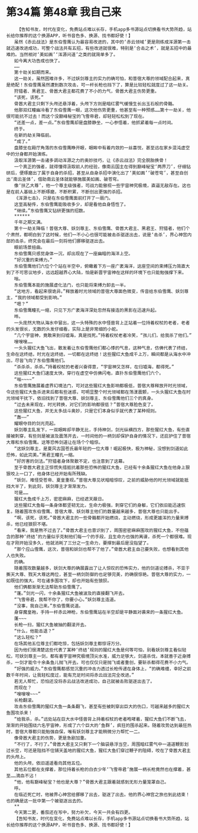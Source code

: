 # 第34篇 第48章 我自己来
        【告知书友，时代在变化，免费站点难以长存，手机app多书源站点切换看书大势所趋，站长给你推荐的这个换源APP，听书音色多、换源、找书都好使！】
       虽然《赤云战法》是东伯雪鹰认为最容易改进的，其中的‘赤云领域’更是刚练成浑源第一击就迅速改进成功，可整个战法共有五招，有些改进就很难，特别是‘合击之术’，就是五招中的最难的。当然相对‘美如画’‘浑源问道’之类的就简单多了。
       如今离大功告成也快了。
       ……
       第十劫关如期而来。
       这一劫关，虽然困难许多，不过妖剑尊主的实力的确可怕，和普宿大尊的领域配合起来，真是绝配！东伯雪鹰虽然遭到数次攻击，可一杆长枪也挡下了，算是比较轻松就度过了这一劫关。
       狩猎者、黑君王、骨嚣大君主都花费了不小的力气，骨嚣大君主伤势更重。
       “该死，该死。”
       骨嚣大君主只剩下头颅还悬浮着，头颅下方则是暗红雾气缓慢生长出玉石般的骨骼。
       他那双红瞳幽冷看了东伯雪鹰一眼，这次他伤势更重，他甚至有一种预感……第十一劫关，他很可能抗不过去！而这个没巅峰秘宝的飞雪帝君，却轻轻松松到了现在。
       “还差一点，差一点。”东伯雪鹰却是盘膝静坐，一心参悟着，他抓紧着每一点时间。
       终于。
       在新的劫关降临前。
       “成了。”
       盘膝坐在殿厅角落的东伯雪鹰睁开眼，眼眸中有着内敛的一丝喜悦，甚至远在家乡混沌虚空中的分身都开始演练。
       汲取浑源第一击诸多调动浑源之力的奥妙技巧，让《赤云战法》完全脱胎换骨！
       一个真正的强者，就得懂得汲取前人的经验，像南云国主在得到巅峰秘宝‘两界刀’，仔细钻研后，便琢磨出了属于自身的杀招，甚至从自身杀招中演化出了‘美如画’‘破苍穹’，甚至自创出‘南云圣体’，借助南云圣体就能够施展美如画、破苍穹。
       像‘扶乙大尊’，他一个尊主级强者，可战力能傲视一些宇宙神究极境，直逼无敌存在。这也是在前人基础上不断琢磨，不断积累，不断创出更强的杀招。
       《浑源七击》，只是在东伯雪鹰面前打开了一扇门。
       这至高秘传，东伯雪鹰能吸收多少，却是看他自身悟性了。
       “继续。”东伯雪鹰又钻研更强的招数。
       ******
       千年之期又满。
       第十一劫关降临！普宿大尊、妖剑尊主、东伯雪鹰、骨嚣大君主、黑君王、狩猎者，他们个个肃然，都明白到了这时候，他们一不小心也很可能被击杀驱逐出去，说是‘击杀’，界心神宫内部的击杀，终究会在最后一刻将他们挪移驱逐出去。
       眼前场景扭曲。
       东伯雪鹰只感觉身体一沉，却出现在了一座幽暗的海洋上空。
       “好沉重的束缚力。”
       东伯雪鹰他们六位个个站在半空中，俯瞰着下方一座广袤海洋，这座空间的束缚压力简直大到了不可思议地步，远远超越界心大陆，怕是新晋宇宙神在这样的环境下也只能勉强撑下来。
       嗡。
       东伯雪鹰本能的施展虚化法门，也只能将束缚力卸去一半。
       “这地方，看起来很诡异。”释放着时光领域的普宿大尊面色微变，传音给东伯雪鹰、妖剑尊主，“我的领域都受到影响。”
       “嗯？”
       东伯雪鹰瞳孔一缩，只见下方广袤海洋深处忽然有接连的黑影在迅速升起。
       哗。
       一头庞然大物从海水中冒出，这一头特殊的水中怪兽背上正站着一位持着权杖的老者，老者的头发很长，无数的头发仔细看，实际上是非常细的小蛇。
       “几个宇宙神，竟敢来到归墟海，真是找死。”持着权杖老者冷笑，“孩儿们，给我杀了他们。”
       嗖嗖嗖……
       一头头猩红大鱼飞出，散发着让东伯雪鹰他们都心悸的气息，这种气息，仿佛代表了终结，生命在这终结，时光在这终结，一切都在这终结！这些猩红大鱼成千上万，瞬间都是从海水中冲出，尽皆飞向了东伯雪鹰他们。
       “杀杀杀，杀杀。”持着权杖的老者兴奋得意，“宇宙神又怎样，在归墟海，都得死。”
       这些猩红大鱼们速度太快，穿行在虚空中仿佛闪电，直扑东伯雪鹰他们六个。
       “嗡~~~~”
       东伯雪鹰施展着虚界幻境法门，可对这些猩红大鱼影响都极低，普宿大尊释放开时光领域，令这些猩红大鱼杀进来后都有些迷惑，可明显整个时光领域都在荡漾震颤，一头头猩红大鱼在时光领域干扰下，依旧找到了普宿大尊、妖剑尊主、东伯雪鹰他们三个的真身。
       “过去未来现在，时光转换，对它们的影响都很低？”普宿大尊脸色变了。
       这些猩红大鱼，并无太多战斗奥妙，只是它们本身似乎就代表了某种规则。
       “轰——”
       耀眼夺目的剑光亮起。
       妖剑尊主乱发下，一双眼眸却平静无比，手持神剑，剑光纵横四方，那些猩红大鱼，有些直接被刺穿，有些则是被波及震荡开去，一时间他的一柄剑却保护自身的情况下，还庇护住了普宿大尊和东伯雪鹰。这等恐怖剑道让在场个个暗惊。
       “这妖剑尊主，是夏风古国苍氏最年轻的一位大尊！崛起极快，极为神秘，没想到剑道如此恐怖，如此完美。”黑君王瞳孔一缩。
       “好厉害的剑法。”狩猎者身体聚散不定，也注意到了这幕。
       至于骨嚣大君主正惊慌失措抵抗着那些恐怖的猩红大鱼，已经有十余条猩红大鱼在他身上狠狠咬上一口了，他身体已经开始有所残缺。
       “妖剑，难怪受苍帝、夏皇重视。”普宿大尊见状暗暗惊叹，之前的威胁他的时光领域就能抵挡大半了，到此刻，妖剑尊主才渐渐发力。
       可是……
       猩红大鱼成千上万，密密麻麻，已经遮天蔽日。
       这些猩红大鱼每一条身体都坚韧无比，生命力极强，刺穿它们的身躯，它们依旧能迅速恢复。随着围攻东伯雪鹰、普宿大尊、妖剑尊主他们的数量越来越多，普宿大尊也只能出手。
       “啊，该死，该死。”骨嚣大君主的一些骨骼都开始燃烧，主动燃烧，形成更雄浑的力量来搏杀，他已经狼狈不堪。
       “看来，我是熬不过去了。”骨嚣大君主也意识到了，周围密密麻麻围攻的猩红大鱼，不但蕴含的那种‘终结’的力量似乎克制他们每一个的手段，且生命力也强的离谱，杀死一个都很难。现在才刚开始没多久，他就消耗了三分之一生命力，要撑到最后是没指望了。
       “那个应山雪鹰，这次，普宿和妖剑也帮不了他了。”骨嚣大君主自己要失败，也想看到其他人也失败。
       的确。
       随着围攻数量越多，妖剑大尊的确展露出了让人惊叹的恐怖实力，他的剑道论搏杀，不亚于撕天大尊、戮天大尊这两位，甚至一柄剑防御的也足够完美，的确很惊艳。普宿大尊的实力，一如既往的强大。可在诸多围攻下，却也开始有些狼狈。
       他们俩都渐渐无法帮助东伯雪鹰了。
       “蓬。”剑光一闪，十余条猩红大鱼被波及的直接翻飞开去。
       “飞雪帝君，我帮不你了，你要小心。”妖剑尊主连道。
       “没事，我自己来。”东伯雪鹰说道。
       身穿魔皇袍，手持一杆赤云神枪，东伯雪鹰站在半空却是平静面对袭来的一条猩红大鱼。
       蓬~~~
       长枪一扫，猩红大鱼被抽的翻滚开去。
       “什么，他能击退？”
       “这么轻松？”
       在场其他五位尊主们都吃惊，包括妖剑尊主都惊讶万分。
       因为他们很清楚这些代表了某种‘终结’规则的猩红大鱼是何等可怕，别看妖剑尊主看似轻松，可妖剑尊主一剑，都有着宇宙神究极境顶尖水准，威力足够大，剑道杀伐，本就善于近身搏杀，一剑才能令十余条鱼儿抛飞开去。可也仅仅只是抛飞或者重创，要斩杀都得花费不小力气。
       “好强的威力。”东伯雪鹰都感觉沉重的冲击力透过长枪传递在身体上，“的确难缠，幸好之前数千年时间，让我轻松度过，能有充足时间将赤云战法完全改进。”
       若无人帮忙，恐怕还没将赤云战法改进成功，自己就被击败驱逐出去了。
       而现在？
       “嗖嗖嗖~~~”
       长枪翻滚。
       攻击东伯雪鹰的猩红大鱼一条条翻飞，甚至有些被刺穿出巨大的伤口，可越来越多的猩红大鱼围攻杀来！
       “给我杀，杀。”远处站在巨大水中怪兽背上持着权杖的老者咆哮着，猩红大鱼们不断飞去，渐渐的开始围绕六名宇宙神，形成了六个巨大的‘鱼群’，疯狂的围杀起来。随着攻势达到最狂热时，普宿大尊都只能勉强自保，唯有妖剑尊主才能稍微分力帮忙一二。
       像骨嚣大君主的伤势，更是急剧加重。
       “不行了，不行了。”骨嚣大君主又只剩下一个脑袋悬浮当空，周围暗红雾气中一道道鞭影划过长空，可还是阻挡不住铺天盖地的猩红大鱼，猩红大鱼们穿过鞭子的阻碍，咬在了骨嚣大君主的头颅上。
       他的头颅，依旧遥遥看向其他五位。
       其他五位都在支撑着，那位持着长枪的白衣少年‘飞雪帝君’施展一柄长枪竟然也在撑着，甚至……滴血不沾！
       “他，他有巅峰秘宝？他也是大尊？”骨嚣大君主跟着就感到无形力量笼罩自己。
       呼。
       在临近死亡时，他被界心神宫给挪移了出去，驱逐了出去。他的界心神宫之旅也到此结束！也的确是这一批中第一个被驱逐出去的。
       **
       今天第二更，番茄还在写中，努力补欠，今天一共会有四更。
       【告知书友，时代在变化，免费站点难以长存，手机app多书源站点切换看书大势所趋，站长给你推荐的这个换源APP，听书音色多、换源、找书都好使！】